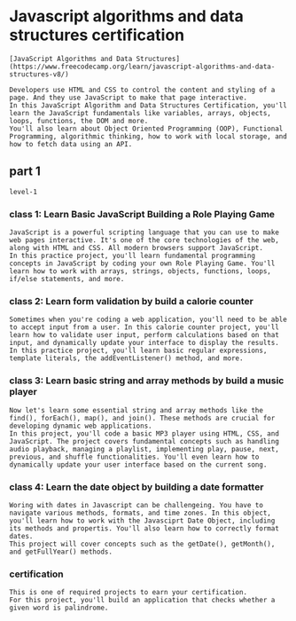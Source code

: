 # Javascript algorithms and data structures certification

    [JavaScript Algorithms and Data Structures](https://www.freecodecamp.org/learn/javascript-algorithms-and-data-structures-v8/)
    
    Developers use HTML and CSS to control the content and styling of a page. And they use JavaScript to make that page interactive.
    In this JavaScript Algorithm and Data Structures Certification, you'll learn the JavaScript fundamentals like variables, arrays, objects, loops, functions, the DOM and more.
    You'll also learn about Object Oriented Programming (OOP), Functional Programming, algorithmic thinking, how to work with local storage, and how to fetch data using an API.

## part 1

    level-1

### class 1: Learn Basic JavaScript Building a Role Playing Game

    JavaScript is a powerful scripting language that you can use to make web pages interactive. It's one of the core technologies of the web, along with HTML and CSS. All modern browsers support JavaScript.
    In this practice project, you'll learn fundamental programming concepts in JavaScript by coding your own Role Playing Game. You'll learn how to work with arrays, strings, objects, functions, loops, if/else statements, and more.

### class 2: Learn form validation by build a calorie counter

    Sometimes when you're coding a web application, you'll need to be able to accept input from a user. In this calorie counter project, you'll learn how to validate user input, perform calculations based on that input, and dynamically update your interface to display the results.
    In this practice project, you'll learn basic regular expressions, template literals, the addEventListener() method, and more.

### class 3: Learn basic string and array methods by build a music player

    Now let's learn some essential string and array methods like the find(), forEach(), map(), and join(). These methods are crucial for developing dynamic web applications.
    In this project, you'll code a basic MP3 player using HTML, CSS, and JavaScript. The project covers fundamental concepts such as handling audio playback, managing a playlist, implementing play, pause, next, previous, and shuffle functionalities. You'll even learn how to dynamically update your user interface based on the current song.

### class 4: Learn the date object by building a date formatter

    Woring with dates in Javascript can be challengeing. You have to navigate various methods, formats, and time zones. In this object, you'll learn how to work with the Javasciprt Date Object, including its methods and propertis. You'll also learn how to correctly format dates.
    This project will cover concepts such as the getDate(), getMonth(), and getFullYear() methods.

### certification

    This is one of required projects to earn your certification.
    For this project, you'll build an application that checks whether a given word is palindrome.
